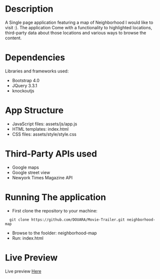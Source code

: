 # Description
A Single page application featuring a map of Neighborhood I would like to visit :).
The application Come with a functionality to highlighted locations,
third-party data about those locations and various ways to browse the content.

# Dependencies
Libraries and frameworks used: 
- Bootstrap 4.0 
- JQuery 3.3.1 
- knockoutjs 

# App Structure
- JavaScript files:  assets/js/app.js
- HTML templates: index.html
- CSS files: assets/style/style.css

# Third-Party APIs used 
- Google maps 
- Google street view
- Newyork Times Magazine API 

# Running The application 
- First clone the repository to your machine: 
```
  git clone https://github.com/DOUARA/Movie-Trailer.git neighborhood-map
```
- Browse to the foolder: neighborhood-map
- Run: index.html

# Live Preview 
Live preview [Here](https://douara.me/neighborhood-map/)

